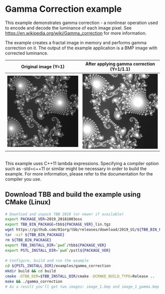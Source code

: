 # Gamma Correction example

This example demonstrates gamma correction - a nonlinear operation used to encode and decode the luminance of each image pixel. See https://en.wikipedia.org/wiki/Gamma_correction for more information.

The example creates a fractal image in memory and performs gamma correction on it. The output of the example application is a BMP image with corrected luminance.

|Original image (Y=1)|After applying gamma correction (Y=1/1.1)|
|---|---|
|<img src="images/original.jpg">|<img src="images/gamma.jpg">|

<br>This example uses C++11 lambda expressions. Specifying a compiler option such as -std=c++11 or similar might be necessary in order to build the example. For more information, please refer to the documentation for the compiler you use.

## Download TBB and build the example using CMake (Linux)
```bash
# Download and unpack TBB 2019 (or newer if available)
export PACKAGE_VER=2019_20181003oss
export TBB_BIN_PACKAGE=tbb${PACKAGE_VER}_lin.tgz
wget https://github.com/01org/tbb/releases/download/2019_U1/${TBB_BIN_PACKAGE}
tar -xzf ${TBB_BIN_PACKAGE}
rm ${TBB_BIN_PACKAGE}
export TBB_INSTALL_DIR=`pwd`/tbb${PACKAGE_VER}
export PSTL_INSTALL_DIR=`pwd`/pstl${PACKAGE_VER}

# Configure, build and run the example
cd ${PSTL_INSTALL_DIR}/examples/gamma_correction
mkdir build && cd build
cmake -DTBB_DIR=$TBB_INSTALL_DIR/cmake -DCMAKE_BUILD_TYPE=Release ..
make && ./gamma_correction
# As a result you'll get two images: image_1.bmp and image_1_gamma.bmp
```
